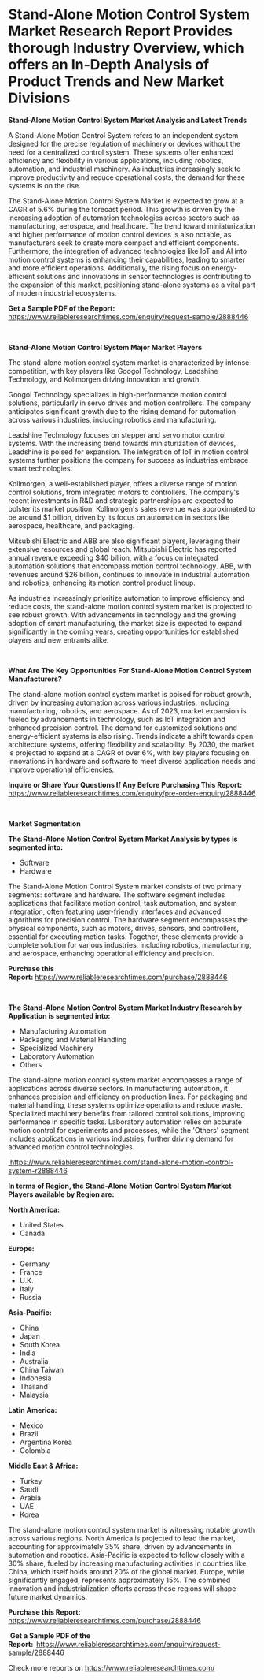 <p><h1>Stand-Alone Motion Control System Market Research Report Provides thorough Industry Overview, which offers an In-Depth Analysis of Product Trends and New Market Divisions</h1></p><p><strong>Stand-Alone Motion Control System Market Analysis and Latest Trends</strong></p>
<p><p>A Stand-Alone Motion Control System refers to an independent system designed for the precise regulation of machinery or devices without the need for a centralized control system. These systems offer enhanced efficiency and flexibility in various applications, including robotics, automation, and industrial machinery. As industries increasingly seek to improve productivity and reduce operational costs, the demand for these systems is on the rise.</p><p>The Stand-Alone Motion Control System Market is expected to grow at a CAGR of 5.6% during the forecast period. This growth is driven by the increasing adoption of automation technologies across sectors such as manufacturing, aerospace, and healthcare. The trend toward miniaturization and higher performance of motion control devices is also notable, as manufacturers seek to create more compact and efficient components. Furthermore, the integration of advanced technologies like IoT and AI into motion control systems is enhancing their capabilities, leading to smarter and more efficient operations. Additionally, the rising focus on energy-efficient solutions and innovations in sensor technologies is contributing to the expansion of this market, positioning stand-alone systems as a vital part of modern industrial ecosystems.</p></p>
<p><strong>Get a Sample PDF of the Report:&nbsp;</strong> <a href="https://www.reliableresearchtimes.com/enquiry/request-sample/2888446?utm_campaign=3297&utm_medium=2&utm_source=Github&utm_content=ia&utm_term=14032025&utm_id=stand-alone-motion-control-system">https://www.reliableresearchtimes.com/enquiry/request-sample/2888446</a></p>
<p>&nbsp;</p>
<p><strong>Stand-Alone Motion Control System Major Market Players</strong></p>
<p><p>The stand-alone motion control system market is characterized by intense competition, with key players like Googol Technology, Leadshine Technology, and Kollmorgen driving innovation and growth. </p><p>Googol Technology specializes in high-performance motion control solutions, particularly in servo drives and motion controllers. The company anticipates significant growth due to the rising demand for automation across various industries, including robotics and manufacturing.</p><p>Leadshine Technology focuses on stepper and servo motor control systems. With the increasing trend towards miniaturization of devices, Leadshine is poised for expansion. The integration of IoT in motion control systems further positions the company for success as industries embrace smart technologies.</p><p>Kollmorgen, a well-established player, offers a diverse range of motion control solutions, from integrated motors to controllers. The company's recent investments in R&D and strategic partnerships are expected to bolster its market position. Kollmorgen's sales revenue was approximated to be around $1 billion, driven by its focus on automation in sectors like aerospace, healthcare, and packaging.</p><p>Mitsubishi Electric and ABB are also significant players, leveraging their extensive resources and global reach. Mitsubishi Electric has reported annual revenue exceeding $40 billion, with a focus on integrated automation solutions that encompass motion control technology. ABB, with revenues around $26 billion, continues to innovate in industrial automation and robotics, enhancing its motion control product lineup.</p><p>As industries increasingly prioritize automation to improve efficiency and reduce costs, the stand-alone motion control system market is projected to see robust growth. With advancements in technology and the growing adoption of smart manufacturing, the market size is expected to expand significantly in the coming years, creating opportunities for established players and new entrants alike.</p></p>
<p>&nbsp;</p>
<p><strong>What Are The Key Opportunities For Stand-Alone Motion Control System Manufacturers?</strong></p>
<p><p>The stand-alone motion control system market is poised for robust growth, driven by increasing automation across various industries, including manufacturing, robotics, and aerospace. As of 2023, market expansion is fueled by advancements in technology, such as IoT integration and enhanced precision control. The demand for customized solutions and energy-efficient systems is also rising. Trends indicate a shift towards open architecture systems, offering flexibility and scalability. By 2030, the market is projected to expand at a CAGR of over 6%, with key players focusing on innovations in hardware and software to meet diverse application needs and improve operational efficiencies.</p></p>
<p><strong>Inquire or Share Your Questions If Any Before Purchasing This Report:</strong> <a href="https://www.reliableresearchtimes.com/enquiry/pre-order-enquiry/2888446?utm_campaign=3297&utm_medium=2&utm_source=Github&utm_content=ia&utm_term=14032025&utm_id=stand-alone-motion-control-system">https://www.reliableresearchtimes.com/enquiry/pre-order-enquiry/2888446</a></p>
<p>&nbsp;</p>
<p><strong>Market Segmentation</strong></p>
<p><strong>The Stand-Alone Motion Control System Market Analysis by types is segmented into:</strong></p>
<p><ul><li>Software</li><li>Hardware</li></ul></p>
<p><p>The Stand-Alone Motion Control System market consists of two primary segments: software and hardware. The software segment includes applications that facilitate motion control, task automation, and system integration, often featuring user-friendly interfaces and advanced algorithms for precision control. The hardware segment encompasses the physical components, such as motors, drives, sensors, and controllers, essential for executing motion tasks. Together, these elements provide a complete solution for various industries, including robotics, manufacturing, and aerospace, enhancing operational efficiency and precision.</p></p>
<p><strong>Purchase this Report:&nbsp;</strong><a href="https://www.reliableresearchtimes.com/purchase/2888446?utm_campaign=3297&utm_medium=2&utm_source=Github&utm_content=ia&utm_term=14032025&utm_id=stand-alone-motion-control-system">https://www.reliableresearchtimes.com/purchase/2888446</a></p>
<p>&nbsp;</p>
<p><strong>The Stand-Alone Motion Control System Market Industry Research by Application is segmented into:</strong></p>
<p><ul><li>Manufacturing Automation</li><li>Packaging and Material Handling</li><li>Specialized Machinery</li><li>Laboratory Automation</li><li>Others</li></ul></p>
<p><p>The stand-alone motion control system market encompasses a range of applications across diverse sectors. In manufacturing automation, it enhances precision and efficiency on production lines. For packaging and material handling, these systems optimize operations and reduce waste. Specialized machinery benefits from tailored control solutions, improving performance in specific tasks. Laboratory automation relies on accurate motion control for experiments and processes, while the 'Others' segment includes applications in various industries, further driving demand for advanced motion control technologies.</p></p>
<p><a href="https://www.reliableresearchtimes.com/stand-alone-motion-control-system-r2888446?utm_campaign=3297&utm_medium=2&utm_source=Github&utm_content=ia&utm_term=14032025&utm_id=stand-alone-motion-control-system">&nbsp;https://www.reliableresearchtimes.com/stand-alone-motion-control-system-r2888446</a></p>
<p><strong>In terms of Region, the Stand-Alone Motion Control System Market Players available by Region are:</strong></p>
<p>
    <p> <strong> North America: </strong>
        <ul>
            <li>United States</li>
            <li>Canada</li>
        </ul>
        </p> 
    <p> <strong> Europe: </strong>
        <ul>
            <li>Germany</li>
            <li>France</li>
            <li>U.K.</li>
            <li>Italy</li>
            <li>Russia</li>
        </ul>
        </p> 
    <p> <strong> Asia-Pacific: </strong>
        <ul>
            <li>China</li>
            <li>Japan</li>
            <li>South Korea</li>
            <li>India</li>
            <li>Australia</li>
            <li>China Taiwan</li>
            <li>Indonesia</li>
            <li>Thailand</li>
            <li>Malaysia</li>
        </ul>
        </p> 
    <p> <strong> Latin America: </strong>
        <ul>
            <li>Mexico</li>
            <li>Brazil</li>
            <li>Argentina Korea</li>
            <li>Colombia</li>
        </ul>
        </p> 
    <p> <strong> Middle East & Africa: </strong>
        <ul>
            <li>Turkey</li>
            <li>Saudi</li>
            <li>Arabia</li>
            <li>UAE</li>
            <li>Korea</li>
        </ul>
    </p>
    </p>
<p><p>The stand-alone motion control system market is witnessing notable growth across various regions. North America is projected to lead the market, accounting for approximately 35% share, driven by advancements in automation and robotics. Asia-Pacific is expected to follow closely with a 30% share, fueled by increasing manufacturing activities in countries like China, which itself holds around 20% of the global market. Europe, while significantly engaged, represents approximately 15%. The combined innovation and industrialization efforts across these regions will shape future market dynamics.</p></p>
<p><strong>Purchase this Report: </strong><a href="https://www.reliableresearchtimes.com/purchase/2888446?utm_campaign=3297&utm_medium=2&utm_source=Github&utm_content=ia&utm_term=14032025&utm_id=stand-alone-motion-control-system">https://www.reliableresearchtimes.com/purchase/2888446</a></p>
<p>&nbsp;<strong>Get a Sample PDF of the Report:&nbsp;&nbsp;</strong><a href="https://www.reliableresearchtimes.com/enquiry/request-sample/2888446?utm_campaign=3297&utm_medium=2&utm_source=Github&utm_content=ia&utm_term=14032025&utm_id=stand-alone-motion-control-system">https://www.reliableresearchtimes.com/enquiry/request-sample/2888446</a></p>
<p><strong></strong></p>
<p>Check more reports on <a href="https://www.reliableresearchtimes.com/?utm_campaign=3297&utm_medium=2&utm_source=Github&utm_content=ia&utm_term=14032025&utm_id=stand-alone-motion-control-system">https://www.reliableresearchtimes.com/</a></p>